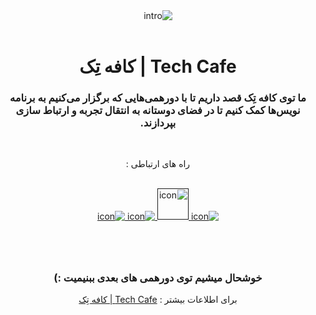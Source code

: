 <div align="center" dir="rtl">
    <img src="https://github.com/techcafee/.github/raw/main/profile/intro.gif" alt="intro"/>
    <br>
    <br>
    <h1>Tech Cafe | کافه تِک</h1>
    <h3>ما توی کافه تِک قصد داریم تا با دورهمی‌هایی که برگزار می‌کنیم به برنامه نویس‌ها کمک کنیم تا در فضای دوستانه به انتقال تجربه و ارتباط سازی بپردازند.</h3><br>
    <p href="">راه های ارتباطی : </p><br>
    <a href=""><img src="https://github.com/gauravghongde/social-icons/blob/master/SVG/Color/LinkedIN.svg" alt="icon"/>
    </a>
    <a href=""><img src="https://github.com/gauravghongde/social-icons/blob/master/SVG/Color/Instagram.svg" alt="icon" width="50" height="50"/>
    </a>
    <a href=""><img src="https://github.com/gauravghongde/social-icons/blob/master/SVG/Color/Telegram.svg" alt="icon"/>
    </a>
    <a href=""><img src="https://github.com/gauravghongde/social-icons/blob/master/SVG/Color/Discord.svg" alt="icon"/>
    </a> <br>
    <h1></h1>
    <br>
    <h3>خوشحال میشیم توی دورهمی های بعدی ببنیمیت :)</h3>
    <p >برای اطلاعات بیشتر :
     <span><a href="">Tech Cafe | کافه تِک
</a></span></p><br>
</div>
